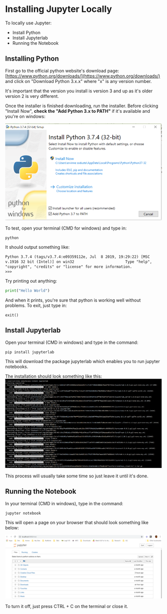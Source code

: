 # Installing Jupyter Locally

To locally use Jupyter:

- Install Python
- Install Jupyterlab 
- Running the Notebook

## Installing Python

First go to the official python website's download page: [https://www.python.org/downloads/](https://www.python.org/downloads/) and click on "Download Python 3.x.x" where "x" is any version number.

It's important that the version you install is version 3 and up as it's older version 2 is very different.

Once the installer is finished downloading, run the installer. Before clicking "Install Now", __check the "Add Python 3.x to PATH"__ if it's available and you're on windows:

![](/img/others/add-py-to-path.PNG)

To test, open your terminal (CMD for windows) and type in:

```
python
```

It should output something like:

```
Python 3.7.4 (tags/v3.7.4:e09359112e, Jul  8 2019, 19:29:22) [MSC v.1916 32 bit (Intel)] on win32                       Type "help", "copyright", "credits" or "license" for more information.
>>>  
```

Try printing out anything:

```python
print("Hello World")
```

And when it prints, you're sure that python is working well without problems. To exit, just type in:

```
exit()
```

## Install Jupyterlab

Open your terminal (CMD in windows) and type in the command:

```
pip install jupyterlab
```

This will download the package jupyterlab which enables you to run jupyter notebooks.

The installation should look something like this:
![](/img/others/installing-jupyterlab.PNG)

This process will usually take some time so just leave it until it's done.

## Running the Notebook

In your terminal (CMD in windows), type in the command:

```
jupyter notebook
```

This will open a page on your browser that should look something like below:

![](/img/others/active-notebook.PNG)

To turn it off, just press CTRL + C on the terminal or close it.